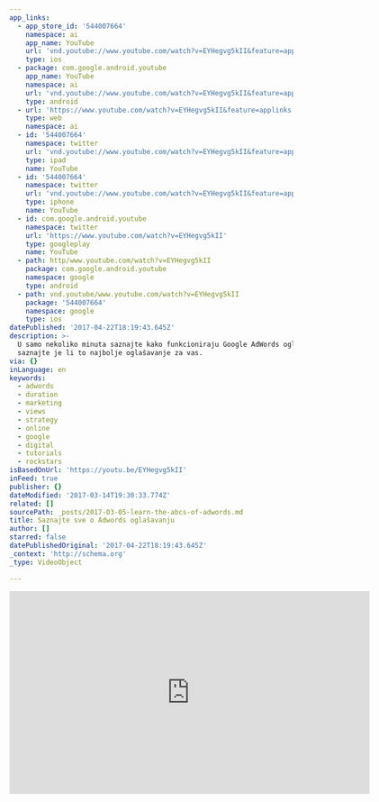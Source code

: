 ```yaml
---
app_links:
  - app_store_id: '544007664'
    namespace: ai
    app_name: YouTube
    url: 'vnd.youtube://www.youtube.com/watch?v=EYHegvg5kII&feature=applinks'
    type: ios
  - package: com.google.android.youtube
    app_name: YouTube
    namespace: ai
    url: 'vnd.youtube://www.youtube.com/watch?v=EYHegvg5kII&feature=applinks'
    type: android
  - url: 'https://www.youtube.com/watch?v=EYHegvg5kII&feature=applinks'
    type: web
    namespace: ai
  - id: '544007664'
    namespace: twitter
    url: 'vnd.youtube://www.youtube.com/watch?v=EYHegvg5kII&feature=applinks'
    type: ipad
    name: YouTube
  - id: '544007664'
    namespace: twitter
    url: 'vnd.youtube://www.youtube.com/watch?v=EYHegvg5kII&feature=applinks'
    type: iphone
    name: YouTube
  - id: com.google.android.youtube
    namespace: twitter
    url: 'https://www.youtube.com/watch?v=EYHegvg5kII'
    type: googleplay
    name: YouTube
  - path: http/www.youtube.com/watch?v=EYHegvg5kII
    package: com.google.android.youtube
    namespace: google
    type: android
  - path: vnd.youtube/www.youtube.com/watch?v=EYHegvg5kII
    package: '544007664'
    namespace: google
    type: ios
datePublished: '2017-04-22T18:19:43.645Z'
description: >-
  U samo nekoliko minuta saznajte kako funkcioniraju Google AdWords oglasi i
  saznajte je li to najbolje oglašavanje za vas.
via: {}
inLanguage: en
keywords:
  - adwords
  - duration
  - marketing
  - views
  - strategy
  - online
  - google
  - digital
  - tutorials
  - rockstars
isBasedOnUrl: 'https://youtu.be/EYHegvg5kII'
inFeed: true
publisher: {}
dateModified: '2017-03-14T19:30:33.774Z'
related: []
sourcePath: _posts/2017-03-05-learn-the-abcs-of-adwords.md
title: Saznajte sve o Adwords oglašavanju
author: []
starred: false
datePublishedOriginal: '2017-04-22T18:19:43.645Z'
_context: 'http://schema.org'
_type: VideoObject

---
```

<iframe src="https://cdn.embedly.com/widgets/media.html?src=https%3A%2F%2Fwww.youtube.com%2Fembed%2FEYHegvg5kII%3Ffeature%3Doembed&amp;url=http%3A%2F%2Fwww.youtube.com%2Fwatch%3Fv%3DEYHegvg5kII&amp;image=https%3A%2F%2Fi.ytimg.com%2Fvi%2FEYHegvg5kII%2Fhqdefault.jpg&amp;key=b7d04c9b404c499eba89ee7072e1c4f7&amp;type=text%2Fhtml&amp;schema=youtube" width="640" height="360" scrolling="no" frameborder="0" allowfullscreen="" style=""></iframe>